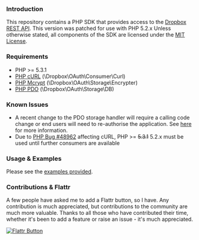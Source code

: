 ### Introduction

This repository contains a PHP SDK that provides access to the [Dropbox REST API][].
This version was patched for use with PHP 5.2.x 
Unless otherwise stated, all components of the SDK are licensed under the [MIT License][].

### Requirements

* PHP >= 5.3.1
* [PHP cURL][] (\Dropbox\OAuth\Consumer\Curl)
* [PHP Mcrypt][] (\Dropbox\OAuth\Storage\Encrypter)
* [PHP PDO][] (\Dropbox\OAuth\Storage\DB)

### Known Issues

* A recent change to the PDO storage handler will require a calling code change or end users will need to re-authorise the application. See [here][PDO handler change] for more information.
* Due to [PHP Bug #48962][] affecting cURL, PHP >= <del>5.3.1</del> 5.2.x must be used until further consumers are available

### Usage & Examples

Please see the [examples provided][].

### Contributions & Flattr

A few people have asked me to add a Flattr button, so I have. Any contribution is much appreciated, but contributions to the community are much more valuable.
Thanks to all those who have contributed their time, whether it's been to add a feature or raise an issue - it's much appreciated.

[![Flattr Button](http://api.flattr.com/button/flattr-badge-large.png)][Flattr]

[Dropbox REST API]: https://www.dropbox.com/developers/reference/api
[PSR-0 standard]: https://github.com/php-fig/fig-standards/blob/master/accepted/PSR-0.md
[MIT License]: https://github.com/BenTheDesigner/Dropbox/blob/master/mit-license.md
[PHP cURL]: http://www.php.net/manual/en/book.curl.php
[PHP Mcrypt]: http://php.net/manual/en/book.mcrypt.php
[PHP PDO]: http://php.net/manual/en/book.pdo.php
[PHP Bug #48962]: https://bugs.php.net/bug.php?id=48962
[examples provided]: https://github.com/BenTheDesigner/Dropbox/tree/master/examples
[PDO handler change]: https://github.com/BenTheDesigner/Dropbox/commit/d407b7cf332877491e2c7e108a30102dd61d481b#commitcomment-1936563
[Flattr]: http://flattr.com/thing/1117838/
